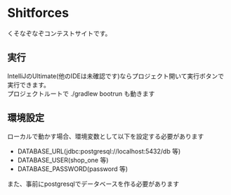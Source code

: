 # Shitforces

くそなぞなぞコンテストサイトです。<br>

## 実行
IntelliJのUltimate(他のIDEは未確認です)ならプロジェクト開いて実行ボタンで実行できます。<br>
プロジェクトルートで  ./gradlew bootrun も動きます

## 環境設定
ローカルで動かす場合、環境変数として以下を設定する必要があります

- DATABASE_URL(jdbc:postgresql://localhost:5432/db 等)
- DATABASE_USER(shop_one 等)
- DATABASE_PASSWORD(password 等)

また、事前にpostgresqlでデータベースを作る必要があります
